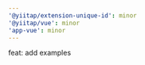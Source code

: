 ```yaml
---
'@yiitap/extension-unique-id': minor
'@yiitap/vue': minor
'app-vue': minor
---
```


feat: add examples
